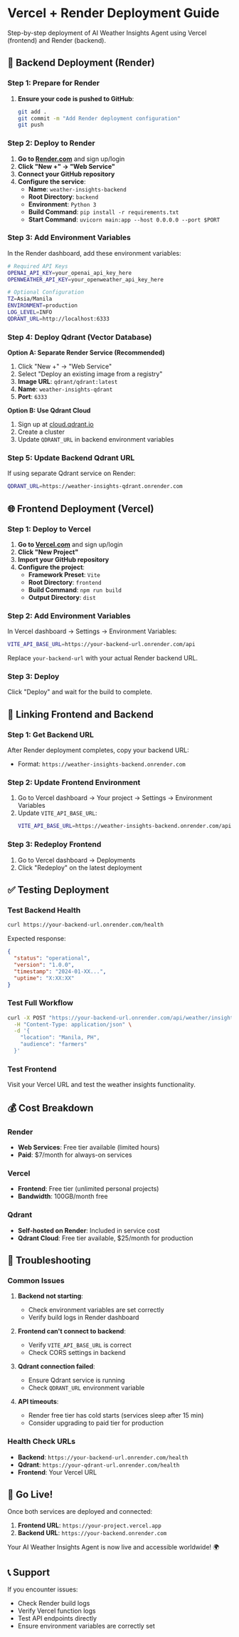 # Vercel + Render Deployment Guide

Step-by-step deployment of AI Weather Insights Agent using Vercel (frontend) and Render (backend).

## 🚀 Backend Deployment (Render)

### Step 1: Prepare for Render

1. **Ensure your code is pushed to GitHub**:
   ```bash
   git add .
   git commit -m "Add Render deployment configuration"
   git push
   ```

### Step 2: Deploy to Render

1. **Go to [Render.com](https://render.com)** and sign up/login
2. **Click "New +" → "Web Service"**
3. **Connect your GitHub repository**
4. **Configure the service**:
   - **Name**: `weather-insights-backend`
   - **Root Directory**: `backend`
   - **Environment**: `Python 3`
   - **Build Command**: `pip install -r requirements.txt`
   - **Start Command**: `uvicorn main:app --host 0.0.0.0 --port $PORT`

### Step 3: Add Environment Variables

In the Render dashboard, add these environment variables:

```bash
# Required API Keys
OPENAI_API_KEY=your_openai_api_key_here
OPENWEATHER_API_KEY=your_openweather_api_key_here

# Optional Configuration
TZ=Asia/Manila
ENVIRONMENT=production
LOG_LEVEL=INFO
QDRANT_URL=http://localhost:6333
```

### Step 4: Deploy Qdrant (Vector Database)

**Option A: Separate Render Service (Recommended)**
1. Click "New +" → "Web Service"
2. Select "Deploy an existing image from a registry"
3. **Image URL**: `qdrant/qdrant:latest`
4. **Name**: `weather-insights-qdrant`
5. **Port**: `6333`

**Option B: Use Qdrant Cloud**
1. Sign up at [cloud.qdrant.io](https://cloud.qdrant.io)
2. Create a cluster
3. Update `QDRANT_URL` in backend environment variables

### Step 5: Update Backend Qdrant URL

If using separate Qdrant service on Render:
```bash
QDRANT_URL=https://weather-insights-qdrant.onrender.com
```

## 🌐 Frontend Deployment (Vercel)

### Step 1: Deploy to Vercel

1. **Go to [Vercel.com](https://vercel.com)** and sign up/login
2. **Click "New Project"**
3. **Import your GitHub repository**
4. **Configure the project**:
   - **Framework Preset**: `Vite`
   - **Root Directory**: `frontend`
   - **Build Command**: `npm run build`
   - **Output Directory**: `dist`

### Step 2: Add Environment Variables

In Vercel dashboard → Settings → Environment Variables:

```bash
VITE_API_BASE_URL=https://your-backend-url.onrender.com/api
```

Replace `your-backend-url` with your actual Render backend URL.

### Step 3: Deploy

Click "Deploy" and wait for the build to complete.

## 🔗 Linking Frontend and Backend

### Step 1: Get Backend URL

After Render deployment completes, copy your backend URL:
- Format: `https://weather-insights-backend.onrender.com`

### Step 2: Update Frontend Environment

1. Go to Vercel dashboard → Your project → Settings → Environment Variables
2. Update `VITE_API_BASE_URL`:
   ```bash
   VITE_API_BASE_URL=https://weather-insights-backend.onrender.com/api
   ```

### Step 3: Redeploy Frontend

1. Go to Vercel dashboard → Deployments
2. Click "Redeploy" on the latest deployment

## ✅ Testing Deployment

### Test Backend Health

```bash
curl https://your-backend-url.onrender.com/health
```

Expected response:
```json
{
  "status": "operational",
  "version": "1.0.0",
  "timestamp": "2024-01-XX...",
  "uptime": "X:XX:XX"
}
```

### Test Full Workflow

```bash
curl -X POST "https://your-backend-url.onrender.com/api/weather/insights" \
  -H "Content-Type: application/json" \
  -d '{
    "location": "Manila, PH",
    "audience": "farmers"
  }'
```

### Test Frontend

Visit your Vercel URL and test the weather insights functionality.

## 💰 Cost Breakdown

### Render
- **Web Services**: Free tier available (limited hours)
- **Paid**: $7/month for always-on services

### Vercel
- **Frontend**: Free tier (unlimited personal projects)
- **Bandwidth**: 100GB/month free

### Qdrant
- **Self-hosted on Render**: Included in service cost
- **Qdrant Cloud**: Free tier available, $25/month for production

## 🐛 Troubleshooting

### Common Issues

1. **Backend not starting**:
   - Check environment variables are set correctly
   - Verify build logs in Render dashboard

2. **Frontend can't connect to backend**:
   - Verify `VITE_API_BASE_URL` is correct
   - Check CORS settings in backend

3. **Qdrant connection failed**:
   - Ensure Qdrant service is running
   - Check `QDRANT_URL` environment variable

4. **API timeouts**:
   - Render free tier has cold starts (services sleep after 15 min)
   - Consider upgrading to paid tier for production

### Health Check URLs

- **Backend**: `https://your-backend-url.onrender.com/health`
- **Qdrant**: `https://your-qdrant-url.onrender.com/health`
- **Frontend**: Your Vercel URL

## 🚀 Go Live!

Once both services are deployed and connected:

1. **Frontend URL**: `https://your-project.vercel.app`
2. **Backend URL**: `https://your-backend.onrender.com`

Your AI Weather Insights Agent is now live and accessible worldwide! 🌍

## 📞 Support

If you encounter issues:
- Check Render build logs
- Verify Vercel function logs
- Test API endpoints directly
- Ensure environment variables are correctly set